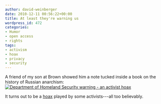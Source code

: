```yaml
---
author: david-weinberger
date: 2010-12-11 00:56:22+00:00
title: At least they're warning us
wordpress_id: 472
categories:
- Humor
- open access
- rights
tags:
- activism
- hoax
- privacy
- security
---
```


A friend of my son at Brown showed him a note tucked inside a book on the history of Russian anarchism:
[![Department of Homeland Security warning - an activist hoax](http://librarylab.law.harvard.edu/blog/wp-content/uploads/2010/12/dhs-unsafe-book-205x300.jpg)](http://librarylab.law.harvard.edu/blog/wp-content/uploads/2010/12/dhs-unsafe-book.jpg)

It turns out to be a [hoax](http://ultraviolet.in/2009/06/30/the-fear-of-feminism/) played by some activists---all too believably.

